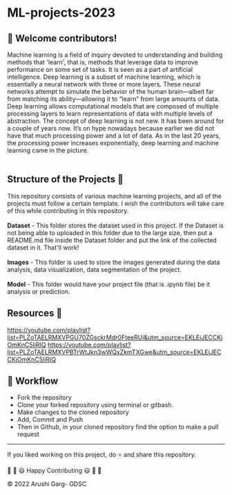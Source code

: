 # ML-projects-2023
## 🔴 Welcome contributors!
Machine learning is a field of inquiry devoted to understanding and building methods that 'learn', that is, methods that leverage data to improve performance on some set of tasks. It is seen as a part of artificial intelligence.
Deep learning is a subset of machine learning, which is essentially a neural network with three or more layers. These neural networks attempt to simulate the behavior of the human brain—albeit far from matching its ability—allowing it to “learn” from large amounts of data. Deep learning allows computational models that are composed of multiple processing layers to learn representations of data with multiple levels of abstraction. The concept of deep learning is not new. It has been around for a couple of years now. It’s on hype nowadays because earlier we did not have that much processing power and a lot of data. As in the last 20 years, the processing power increases exponentially, deep learning and machine learning came in the picture. </br> </br>

## Structure of the Projects 📝
This repository consists of various machine learning projects, and all of the projects must follow a certain template. I wish the contributors will take care of this while contributing in this repository. <br><br>
**Dataset** - This folder stores the dataset used in this project. If the Dataset is not being able to uploaded in this folder due to the large size, then put a README.md file inside the Dataset folder and put the link of the collected dataset in it. That'll work!<br><br>
**Images** - This folder is used to store the images generated during the data analysis, data visualization, data segmentation of the project.<br><br>
**Model** - This folder would have your project file (that is .ipynb file) be it analysis or prediction. 

## Resources 📝
https://youtube.com/playlist?list=PLZoTAELRMXVPGU70ZGsckrMdr0FteeRUi&utm_source=EKLEiJECCKjOmKnC5IiRIQ
https://youtube.com/playlist?list=PLZoTAELRMXVPBTrWtJkn3wWQxZkmTXGwe&utm_source=EKLEiJECCKjOmKnC5IiRIQ

## 🧮 Workflow
- Fork the repository
- Clone your forked repository using terminal or gitbash.
- Make changes to the cloned repository
- Add, Commit and Push
- Then in Github, in your cloned repository find the option to make a pull request

*************************************************************
If you liked working on this project, do ⭐ and share this repository.

🎉 🎊 😃 Happy Contributing 😃 🎊 🎉

© 2022 Arushi Garg- GDSC

